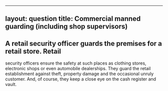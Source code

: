 
---
layout: question
title: Commercial manned guarding (including shop supervisors)
---

## A retail security officer guards the premises for a retail store. Retail
security officers ensure the safety at such places as clothing stores,
electronic shops or even automobile dealerships. They guard the retail
establishment against theft, property damage and the occasional unruly
customer. And, of course, they keep a close eye on the cash register and
vault.



